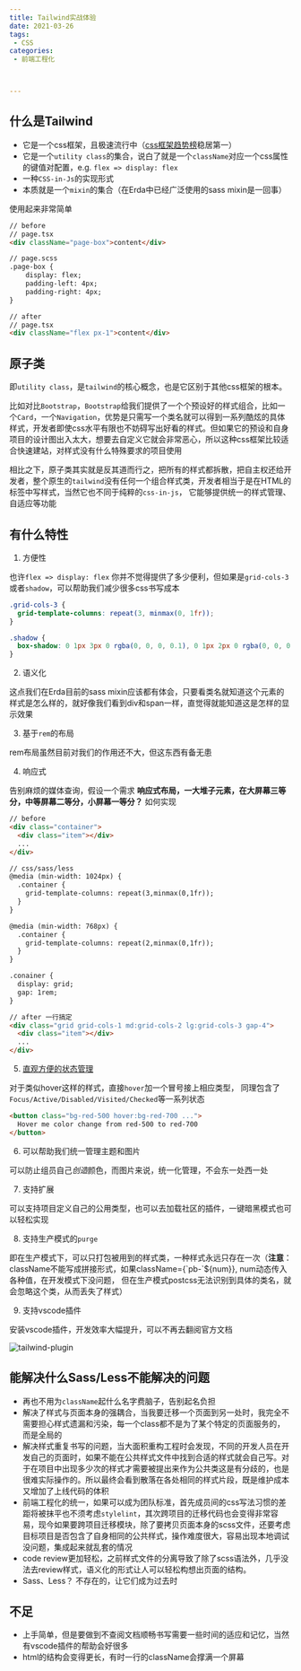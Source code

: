 ```yaml
---
title: Tailwind实战体验
date: 2021-03-26
tags:
 - CSS
categories:
 - 前端工程化



---
```


## 什么是Tailwind

- 它是一个css框架，且极速流行中（[css框架趋势榜](https://dev.to/theme_selection/best-css-frameworks-in-2020-1jjh)稳居第一）
- 它是一个`utility class`的集合，说白了就是一个`className`对应一个css属性的键值对配置，e.g. `flex => display: flex`
- 一种`CSS-in-Js`的实现形式
- 本质就是一个`mixin`的集合（在Erda中已经广泛使用的sass mixin是一回事）

使用起来非常简单

```html
// before
// page.tsx
<div className="page-box">content</div>

// page.scss
.page-box {
	display: flex;
	padding-left: 4px;
	padding-right: 4px;
}

// after
// page.tsx
<div className="flex px-1">content</div>
```



## 原子类

即`utility class`，是`tailwind`的核心概念，也是它区别于其他css框架的根本。

比如对比`Bootstrap`，`Bootstrap`给我们提供了一个个预设好的样式组合，比如一个`Card`，一个`Navigation`，优势是只需写一个类名就可以得到一系列酷炫的具体样式，开发者即使css水平有限也不妨碍写出好看的样式。但如果它的预设和自身项目的设计图出入太大，想要去自定义它就会非常恶心，所以这种css框架比较适合快速建站，对样式没有什么特殊要求的项目使用

相比之下，原子类其实就是反其道而行之，把所有的样式都拆散，把自主权还给开发者，整个原生的`tailwind`没有任何一个组合样式类，开发者相当于是在HTML的标签中写样式，当然它也不同于纯粹的`css-in-js`， 它能够提供统一的样式管理、自适应等功能



## 有什么特性

1. 方便性

也许`flex => display: flex` 你并不觉得提供了多少便利，但如果是`grid-cols-3`或者`shadow`，可以帮助我们减少很多css书写成本

```css
.grid-cols-3 {
  grid-template-columns: repeat(3, minmax(0, 1fr));
}

.shadow {
  box-shadow: 0 1px 3px 0 rgba(0, 0, 0, 0.1), 0 1px 2px 0 rgba(0, 0, 0, 0.06);
}
```

2. 语义化

这点我们在Erda目前的sass mixin应该都有体会，只要看类名就知道这个元素的样式是怎么样的，就好像我们看到div和span一样，直觉得就能知道这是怎样的显示效果

3. 基于`rem`的布局

rem布局虽然目前对我们的作用还不大，但这东西有备无患

4. 响应式

告别麻烦的媒体查询，假设一个需求 **响应式布局，一大堆子元素，在大屏幕三等分，中等屏幕二等分，小屏幕一等分？** 如何实现

```html
// before
<div class="container">
  <div class="item"></div>
  ...
</div>

// css/sass/less
@media (min-width: 1024px) {
  .container {
    grid-template-columns: repeat(3,minmax(0,1fr));
  }
}

@media (min-width: 768px) {
  .container {
    grid-template-columns: repeat(2,minmax(0,1fr));
  }
}

.conainer {
  display: grid;
  gap: 1rem;
}

// after 一行搞定
<div class="grid grid-cols-1 md:grid-cols-2 lg:grid-cols-3 gap-4">
  <div class="item"></div>
  ...
</div>
```

5. [直观方便的状态管理](https://tailwindcss.com/docs/hover-focus-and-other-states)

对于类似hover这样的样式，直接`hover`加一个冒号接上相应类型， 同理包含了`Focus/Active/Disabled/Visited/Checked`等一系列状态

```html
<button class="bg-red-500 hover:bg-red-700 ...">
  Hover me color change from red-500 to red-700
</button>
```



6. 可以帮助我们统一管理主题和图片

可以防止组员自己*创造*颜色，而图片来说，统一化管理，不会东一处西一处

7. 支持扩展

可以支持项目定义自己的公用类型，也可以去加载社区的插件，一键暗黑模式也可以轻松实现

8. 支持生产模式的`purge`

即在生产模式下，可以只打包被用到的样式类，一种样式永远只存在一次（**注意**：className不能写成拼接形式，如果className={\`pb-\`${num}}, num动态传入各种值，在开发模式下没问题， 但在生产模式postcss无法识别到具体的类名，就会忽略这个类，从而丢失了样式）

9. 支持vscode插件

安装vscode插件，开发效率大幅提升，可以不再去翻阅官方文档

![tailwind-plugin](https://kuimo-markdown-pic.oss-cn-hangzhou.aliyuncs.com/tailwind-plugin.gif)


## 能解决什么Sass/Less不能解决的问题

- 再也不用为`className`起什么名字费脑子，告别起名负担
- 解决了样式与页面本身的强耦合，当我要迁移一个页面到另一处时，我完全不需要担心样式遗漏和污染，每一个class都不是为了某个特定的页面服务的，而是全局的
- 解决样式重复书写的问题，当大面积重构工程时会发现，不同的开发人员在开发自己的页面时，如果不能在公共样式文件中找到合适的样式就会自己写。对于在项目中出现多少次的样式才需要被提出来作为公共类这是有分歧的，也是很难实际操作的。所以最终会看到散落在各处相同的样式片段，既是维护成本又增加了上线代码的体积
- 前端工程化的统一，如果可以成为团队标准，首先成员间的css写法习惯的差距将被抹平也不须考虑`stylelint`，其次跨项目的迁移代码也会变得非常容易，现今如果要跨项目迁移模块，除了要拷贝页面本身的scss文件，还要考虑目标项目是否包含了自身相同的公共样式，操作难度很大，容易出现本地调试没问题，集成起来就乱套的情况
- code review更加轻松，之前样式文件的分离导致了除了scss语法外，几乎没法去review样式，语义化的形式让人可以轻松构想出页面的结构。
- Sass、Less？ 不存在的，让它们成为过去时

## 不足

- 上手简单，但是要做到不查阅文档顺畅书写需要一些时间的适应和记忆，当然有vscode插件的帮助会好很多
- html的结构会变得更长，有时一行的className会撑满一个屏幕
